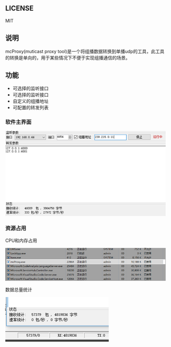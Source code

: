 ## LICENSE

MIT

## 说明

 mcProxy(muticast proxy tool)是一个将组播数据转换到单播udp的工具，此工具的转换是单向的，用于某些情况下不便于实现组播通信的场景。


## 功能

- 可选择的监听接口
- 可选择的监听接口
- 自定义的组播地址
- 可配置的转发列表

### 软件主界面

![doc/main.png](doc/main.png)


### 资源占用

CPU和内存占用

![doc/top.png](doc/top.png)

数据总量统计

![doc/total.png](doc/total.png)



